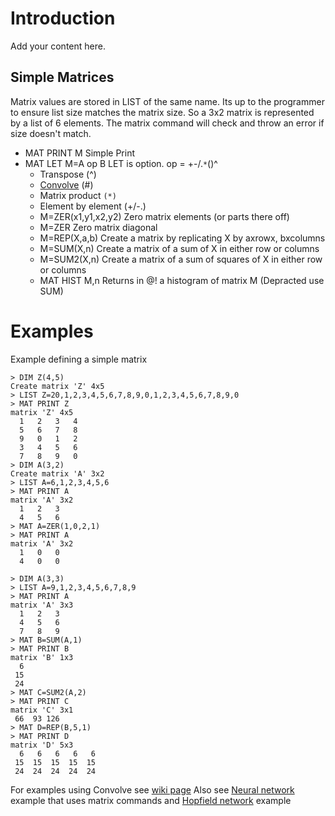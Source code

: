 # Introduction #

Add your content here.

## Simple Matrices ##
Matrix values are stored in LIST of the same name. Its up to the programmer to ensure list size matches the matrix size. So a 3x2 matrix is represented by a list of 6 elements. The matrix command will check and throw an error if size doesn't match.


  * MAT PRINT M           Simple Print
  * MAT LET M=A op B      LET is option. op = +-/.`*`()^
    * Transpose           (^)
    * [Convolve](Convolve.md)          (#)
    * Matrix product     `(*)`
    * Element by element  (+/-.)
    * M=ZER(x1,y1,x2,y2)  Zero matrix elements (or parts there off)
    * M=ZER               Zero matrix diagonal
    * M=REP(X,a,b)        Create a matrix by replicating X by axrowx, bxcolumns
    * M=SUM(X,n)          Create a matrix of a sum of X in either row or columns
    * M=SUM2(X,n)         Create a matrix of a sum of squares of X in either row or columns
    * MAT HIST  M,n         Returns in @! a histogram of matrix M (Depracted use SUM)

# Examples #

Example defining a simple matrix

```
> DIM Z(4,5)
Create matrix 'Z' 4x5
> LIST Z=20,1,2,3,4,5,6,7,8,9,0,1,2,3,4,5,6,7,8,9,0
> MAT PRINT Z
matrix 'Z' 4x5
  1   2   3   4 
  5   6   7   8 
  9   0   1   2 
  3   4   5   6 
  7   8   9   0 
> DIM A(3,2)
Create matrix 'A' 3x2
> LIST A=6,1,2,3,4,5,6
> MAT PRINT A
matrix 'A' 3x2
  1   2   3 
  4   5   6 
> MAT A=ZER(1,0,2,1)
> MAT PRINT A
matrix 'A' 3x2
  1   0   0 
  4   0   0

> DIM A(3,3)
> LIST A=9,1,2,3,4,5,6,7,8,9
> MAT PRINT A
matrix 'A' 3x3
  1   2   3 
  4   5   6 
  7   8   9
> MAT B=SUM(A,1)
> MAT PRINT B
matrix 'B' 1x3
  6 
 15 
 24 
> MAT C=SUM2(A,2)
> MAT PRINT C
matrix 'C' 3x1
 66  93 126 
> MAT D=REP(B,5,1)
> MAT PRINT D
matrix 'D' 5x3
  6   6   6   6   6 
 15  15  15  15  15 
 24  24  24  24  24 
```

For examples using Convolve see [wiki page](Convolve.md)
Also see [Neural network](AutoAssocNets.md) example that uses matrix commands and [Hopfield network](HopfieldNetwork.md) example